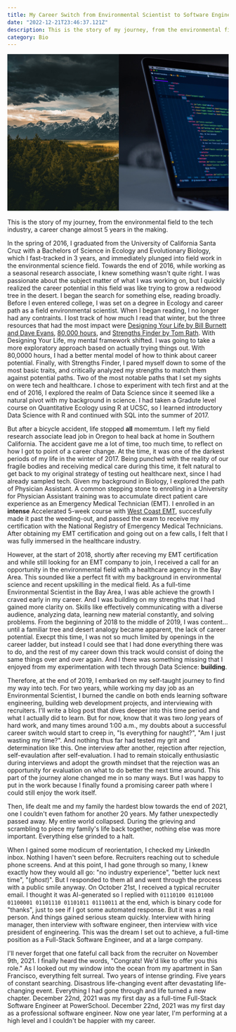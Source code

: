 ```yaml
---
title: My Career Switch from Environmental Scientist to Software Engineer
date: "2022-12-21T23:46:37.121Z"
description: This is the story of my journey, from the environmental field to the tech industry, a career change almost 5 years in the making.
category: Bio
---
```


![Photo split between nature and Macbook Pro](./nature-and-macbook.png)

This is the story of my journey, from the environmental field to the tech industry, a career change almost 5 years in the making.

In the spring of 2016, I graduated from the University of California Santa Cruz with a Bachelors of Science in Ecology and Evolutionary Biology, which I fast-tracked in 3 years, and immediately plunged into field work in the environmental science field.  Towards the end of 2016, while working as a seasonal research associate, I knew something wasn't quite right. I was passionate about the subject matter of what I was working on, but I quickly realized the career potential in this field was like trying to grow a redwood tree in the desert. I began the search for something else, reading broadly. Before I even entered college, I was set on a degree in Ecology and career path as a field environmental scientist. When I began reading, I no longer had any contraints. I lost track of how much I read that winter, but the three resources that had the most impact were [Designing Your Life by Bill Burnett and Dave Evans](https://designingyour.life/), [80,000 hours](https://80000hours.org/), and [Strengths Finder by Tom Rath](https://www.gallup.com/cliftonstrengths/en/254033/strengthsfinder.aspx). With Designing Your Life, my mental framework shifted. I was going to take a more exploratory approach based on actually trying things out. With 80,0000 hours, I had a better mental model of how to think about career potential. Finally, with Strengths Finder, I pared myself down to some of the most basic traits, and critically analyzed my strengths to match them against potential paths. Two of the most notable paths that I set my sights on were tech and healthcare. I chose to experiment with tech first and at the end of 2016, I explored the realm of Data Science since it seemed like a natural pivot with my background in science. I had taken a Gradute level course on Quantitative Ecology using R at UCSC, so I learned introductory Data Science with R and continued with SQL into the summer of 2017.

But after a bicycle accident, life stopped **all** momemtum. I left my field research associate lead job in Oregon to heal back at home in Southern California. The accident gave me a lot of time, too much time, to reflect on how I got to point of a career change. At the time, it was one of the darkest periods of my life in the winter of 2017. Being punched with the reality of our fragile bodies and receiving medical care during this time, it felt natural to get back to my original strategy of testing out healthcare next, since I had already sampled tech. Given my background in Biology, I explored the path of Physician Assistant. A common stepping stone to enrolling in a University for Physician Assistant training was to accumulate direct patient care experience as an Emergency Medical Technician (EMT). I enrolled in an **intense** Accelerated 5-week course with [West Coast EMT](http://westcoastemt.com/), succesfully made it past the weeding-out, and passed the exam to receive my certification with the National Registry of Emergency Medical Technicians. After obtaining my EMT certification and going out on a few calls, I felt that I was fully immersed in the healthcare industry.

However, at the start of 2018, shortly after receving my EMT certification and while still looking for an EMT company to join, I received a call for an opportunity in the environmental field with a healthcare agency in the Bay Area. This sounded like a perfect fit with my background in environmental science and recent upskilling in the medical field. As a full-time Environmental Scientist in the Bay Area, I was able achieve the growth I craved early in my career. And I was building on my strengths that I had gained more clarity on. Skills like effectively communicating with a diverse audience, analyzing data, learning new material constantly, and solving problems. From the beginning of 2018 to the middle of 2019, I was content... until a familiar tree and desert analogy became apparent, the lack of career potential. Execpt this time, I was not so much limited by openings in the career ladder, but instead I could see that I had done everything there was to do, and the rest of my career down this track would consist of doing the same things over and over again. And I there was something missing that I enjoyed from my experimentation with tech through Data Science: **building**.

Therefore, at the end of 2019, I embarked on my self-taught journey to find my way into tech. For two years, while working my day job as an Environmental Scientist, I burned the candle on both ends learning software engineering, building web development projects, and interviewing with recruiters. I'll write a blog post that dives deeper into this time period and what I actually did to learn. But for now, know that it was two _long_ years of hard work, and many times around 1:00 a.m., my doubts about a successful career switch would start to creep in, "Is everything for naught?", "Am I just wasting my time?". And nothing thus far had tested my grit and determination like this. One interview after another, rejection after rejection, self-evaulation after self-evaluation. I had to remain stoically enthusiastic during interviews and adopt the growth mindset that the rejection was an opportunity for evaluation on what to do better the next time around. This part of the journey alone changed me in so many ways. But I was happy to put in the work because I finally found a promising career path where I could still enjoy the work itself.

Then, life dealt me and my family the hardest blow towards the end of 2021, one I couldn't even fathom for another 20 years. My father unexpectedly passed away. My entire world collapsed. During the grieving and scrambling to piece my family's life back together, nothing else was more important. Everything else grinded to a halt.

When I gained some modicum of reorientation, I checked my LinkedIn inbox. Nothing I haven't seen before. Recruiters reaching out to schedule phone screens. And at this point, I had gone through so many, I knew exactly how they would all go: "no industry experience", "better luck next time", "(_ghost_)". But I responded to them all and went through the process with a public smile anyway. On October 21st, I received a typical recruiter email. I thought it was AI-generated so I replied with `01110100 01101000 01100001 01101110 01101011 01110011` at the end, which is binary code for "thanks", just to see if I got some automated response. But it was a real person. And things gained serious steam quickly. Interview with hiring manager, then interview with software engineer, then interview with vice president of engineering. This was the dream I set out to achieve, a full-time position as a Full-Stack Software Engineer, and at a large company.

I'll never forget that one fateful call back from the recruiter on November 9th, 2021. I finally heard the words, "Congrats! We'd like to offer you this role." As I looked out my window into the ocean from my apartment in San Francisco, everything felt surreal. Two years of intense grinding. Five years of constant searching. Disastrous life-changing event after devastating life-changing event. Everything I had gone through and life turned a new chapter. December 22nd, 2021 was my first day as a full-time Full-Stack Software Engineer at PowerSchool. December 22nd, 2021 was my first day as a professional software engineer. Now one year later, I'm performing at a high level and I couldn't be happier with my career.
